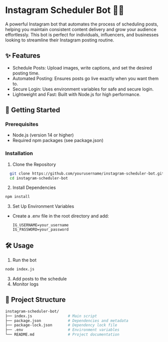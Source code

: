 # Instagram Scheduler Bot 📅🤖
A powerful Instagram bot that automates the process of scheduling posts, helping you maintain consistent content delivery and grow your audience effortlessly. This bot is perfect for individuals, influencers, and businesses looking to streamline their Instagram posting routine.

## ✨ Features
- Schedule Posts: Upload images, write captions, and set the desired posting time.
- Automated Posting: Ensures posts go live exactly when you want them to.
- Secure Login: Uses environment variables for safe and secure login.
- Lightweight and Fast: Built with Node.js for high performance.

## 🚀 Getting Started
### Prerequisites
- Node.js (version 14 or higher)
- Required npm packages (see package.json)
### Installation
1. Clone the Repository
```bash
  git clone https://github.com/yourusername/instagram-scheduler-bot.git
  cd instagram-scheduler-bot
```
2. Install Dependencies
```bash
npm install
```
3. Set Up Environment Variables
- Create a .env file in the root directory and add:
  
  ```.env
  IG_USERNAME=your_username
  IG_PASSWORD=your_password
  ```

## 🛠 Usage
1. Run the bot
```bash
node index.js
```
3. Add posts to the schedule
4. Monitor logs

## 📁 Project Structure
```bash
instagram-scheduler-bot/
├── index.js                # Main script
├── package.json            # Dependencies and metadata
├── package-lock.json       # Dependency lock file
├── .env                    # Environment variables
└── README.md               # Project documentation
```
